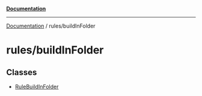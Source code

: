 [**Documentation**](../../README.md)

***

[Documentation](../../README.md) / rules/buildInFolder

# rules/buildInFolder

## Classes

- [RuleBuildInFolder](classes/RuleBuildInFolder.md)
